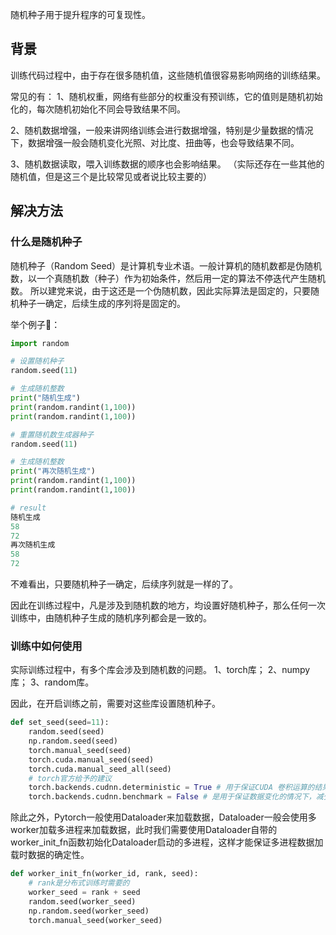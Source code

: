 随机种子用于提升程序的可复现性。

## 背景

训练代码过程中，由于存在很多随机值，这些随机值很容易影响网络的训练结果。

常见的有：
1、随机权重，网络有些部分的权重没有预训练，它的值则是随机初始化的，每次随机初始化不同会导致结果不同。

2、随机数据增强，一般来讲网络训练会进行数据增强，特别是少量数据的情况下，数据增强一般会随机变化光照、对比度、扭曲等，也会导致结果不同。

3、随机数据读取，喂入训练数据的顺序也会影响结果。
（实际还存在一些其他的随机值，但是这三个是比较常见或者说比较主要的）

## 解决方法

### 什么是随机种子

随机种子（Random Seed）是计算机专业术语。一般计算机的随机数都是伪随机数，以一个真随机数（种子）作为初始条件，然后用一定的算法不停迭代产生随机数。
所以建党来说，由于这还是一个伪随机数，因此实际算法是固定的，只要随机种子一确定，后续生成的序列将是固定的。

举个例子🌰：
```python
import random

# 设置随机种子
random.seed(11)

# 生成随机整数
print("随机生成")
print(random.randint(1,100))
print(random.randint(1,100))

# 重置随机数生成器种子
random.seed(11)

# 生成随机整数
print("再次随机生成")
print(random.randint(1,100))
print(random.randint(1,100))

# result
随机生成
58
72
再次随机生成
58
72
```

不难看出，只要随机种子一确定，后续序列就是一样的了。

因此在训练过程中，凡是涉及到随机数的地方，均设置好随机种子，那么任何一次训练中，由随机种子生成的随机序列都会是一致的。

### 训练中如何使用

实际训练过程中，有多个库会涉及到随机数的问题。
1、torch库；
 2、numpy库；
 3、random库。

因此，在开启训练之前，需要对这些库设置随机种子。

```python
def set_seed(seed=11):
    random.seed(seed)
    np.random.seed(seed)
    torch.manual_seed(seed)
    torch.cuda.manual_seed(seed)
    torch.cuda.manual_seed_all(seed)
    # torch官方给予的建议
    torch.backends.cudnn.deterministic = True # 用于保证CUDA 卷积运算的结果确定。
    torch.backends.cudnn.benchmark = False # 是用于保证数据变化的情况下，减少网络效率的变化。为True的话容易降低网络效率。
```

除此之外，Pytorch一般使用Dataloader来加载数据，Dataloader一般会使用多worker加载多进程来加载数据，此时我们需要使用Dataloader自带的worker_init_fn函数初始化Dataloader启动的多进程，这样才能保证多进程数据加载时数据的确定性。

```python
def worker_init_fn(worker_id, rank, seed):
  	# rank是分布式训练时需要的
    worker_seed = rank + seed
    random.seed(worker_seed)
    np.random.seed(worker_seed)
    torch.manual_seed(worker_seed)
```





